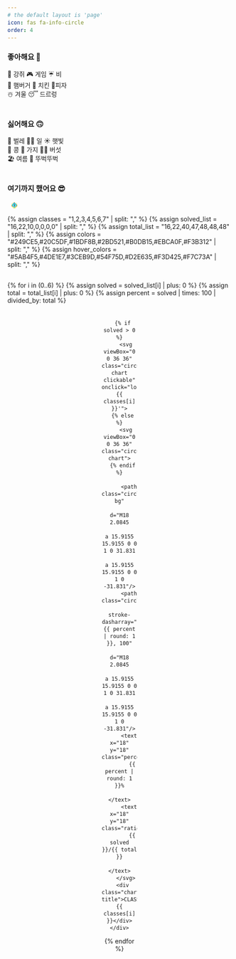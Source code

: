 ```yaml
---
# the default layout is 'page'
icon: fas fa-info-circle
order: 4
---
```


### 좋아해요 🙂
🐶 강쥐 🎮 게임 ☔️ 비\
🍔 햄버거 🍗 치킨 🍕피자\
☃️ 겨울 😴 드르렁\
<br>

### 싫어해요 🙃
🦟 벌레 🧑‍💻 일 ☀️ 햇빛\
🫘 콩 🍆 가지 🍄‍🟫 버섯\
🏖️ 여름 🚶 뚜벅뚜벅\
<br>

### 여기까지 했어요 😎
<div class="achievement-inline">
  <a href="https://solved.ac/class" class="achievement-icon" target="_blank">
    <img src="/assets/class/c2g.svg" alt="class 2"/>
  </a>
</div>

{% assign classes = "1,2,3,4,5,6,7" | split: "," %}
{% assign solved_list = "16,22,10,0,0,0,0" | split: "," %}
{% assign total_list = "16,22,40,47,48,48,48" | split: "," %}
{% assign colors = "#249CE5,#20C5DF,#1BDF8B,#2BD521,#B0DB15,#EBCA0F,#F3B312" | split: "," %}
{% assign hover_colors = "#5AB4F5,#4DE1E7,#3CEB9D,#54F75D,#D2E635,#F3D425,#F7C73A" | split: "," %}

<div class="chart-container">
  {% for i in (0..6) %}
    {% assign solved = solved_list[i] | plus: 0 %}
    {% assign total = total_list[i] | plus: 0 %}
    {% assign percent = solved | times: 100 | divided_by: total %}
    <div class="chart-item" style="--chart-color: {{ colors[i] }}; --chart-hover-color: {{ hover_colors[i] }}; --percent: {{ percent }}">

      {% if solved > 0 %}
        <svg viewBox="0 0 36 36" class="circular-chart clickable" onclick="location.href='/categories/class-{{ classes[i] }}'">
      {% else %}
        <svg viewBox="0 0 36 36" class="circular-chart">
      {% endif %}

          <path class="circle-bg"
                d="M18 2.0845
                   a 15.9155 15.9155 0 0 1 0 31.831
                   a 15.9155 15.9155 0 0 1 0 -31.831"/>
          <path class="circle"
                stroke-dasharray="{{ percent | round: 1 }}, 100"
                d="M18 2.0845
                   a 15.9155 15.9155 0 0 1 0 31.831
                   a 15.9155 15.9155 0 0 1 0 -31.831"/>
          <text x="18" y="18" class="percentage">
            {{ percent | round: 1 }}%
          </text>
          <text x="18" y="18" class="ratio">
            {{ solved }}/{{ total }}
          </text>
        </svg>
      <div class="chart-title">CLASS {{ classes[i] }}</div>
    </div>
  {% endfor %}
</div>

<style>
.achievement-inline {
  display: inline-flex;
  align-items: center;
  margin-left: 0.5em;
}

.achievement-icon img {
  width: 1.2em;
  height: 1.2em;
  vertical-align: middle;
  transition: transform 0.2s ease;
}

.achievement-icon:hover img {
  transform: scale(1.3);
  cursor: pointer;
}

.chart-container {
  display: flex;
  flex-wrap: wrap;
  justify-content: center;
  gap: 20px;
  margin-top: 30px;
}

.chart-item {
  text-align: center;
  width: 80px;
  position: relative;
}

.circular-chart {
  display: block;
  margin: auto;
  max-width: 80px;
  transition: transform 0.15s ease;
}

.circular-chart:hover {
  animation: bounceScale 0.6s cubic-bezier(.28,.84,.42,1.2) forwards;
}

.circular-chart.clickable {
  cursor: pointer;
}

.circular-chart.clickable:active {
  transform: scale(0.95);
}

.circular-chart:hover .circle {
  stroke: var(--chart-hover-color);
}

.circular-chart:hover .percentage {
  opacity: 0;
}

.circular-chart:hover .ratio {
  opacity: 1;
}

@keyframes bounceScale {
  0%   { transform: scale(1); }
  40%  { transform: scale(1.15); }
  55%  { transform: scale(1.10); }
  70%  { transform: scale(1.13); }
  85%  { transform: scale(1.11); }
  100% { transform: scale(1.12); }
}

.circle-bg {
  fill: none;
  stroke: #dddfe0;
  stroke-width: 4;
}

.circle {
  fill: none;
  stroke: var(--chart-color);
  stroke-width: 4;
  stroke-linecap: round;
  stroke-dasharray: 0 100;
  animation: fillCircle 1.6s ease forwards;
  transition: stroke 0.3s ease;
}

@keyframes fillCircle {
  from { stroke-dasharray: 0, 100; }
  to { stroke-dasharray: var(--percent), 100; }
}

.percentage,
.ratio {
  font-size: 6px;
  text-anchor: middle;
  dominant-baseline: middle;
  font-weight: bold;
  pointer-events: none;
  transition: opacity 0.3s ease;
  fill: var(--text-color);
}

.ratio {
  opacity: 0;
}

.chart-title {
  margin-top: 4px;
  font-size: 14px;
  font-weight: bold;
}

@media (max-width: 768px) {
  .chart-item { width: 70px; }
  .circular-chart { max-width: 70px; }
  .chart-title { font-size: 12px; }
}

@media (max-width: 480px) {
  .chart-container { gap: 12px; }
  .chart-item { width: 60px; }
  .circular-chart { max-width: 60px; }
  .chart-title { font-size: 11px; }
}
</style>
